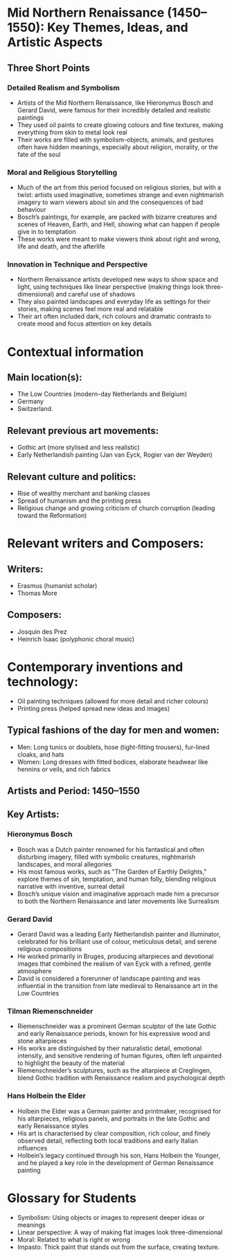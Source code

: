 # Mid Northern Renaissance (1450–1550): Key Themes, Ideas, and Artistic Aspects

## Three Short Points

### Detailed Realism and Symbolism
- Artists of the Mid Northern Renaissance, like Hieronymus Bosch and Gerard David, were famous for their incredibly detailed and realistic paintings
- They used oil paints to create glowing colours and fine textures, making everything from skin to metal look real
- Their works are filled with symbolism-objects, animals, and gestures often have hidden meanings, especially about religion, morality, or the fate of the soul

### Moral and Religious Storytelling
- Much of the art from this period focused on religious stories, but with a twist: artists used imaginative, sometimes strange and even nightmarish imagery to warn viewers about sin and the consequences of bad behaviour
- Bosch’s paintings, for example, are packed with bizarre creatures and scenes of Heaven, Earth, and Hell, showing what can happen if people give in to temptation
- These works were meant to make viewers think about right and wrong, life and death, and the afterlife

### Innovation in Technique and Perspective
- Northern Renaissance artists developed new ways to show space and light, using techniques like linear perspective (making things look three-dimensional) and careful use of shadows
- They also painted landscapes and everyday life as settings for their stories, making scenes feel more real and relatable
- Their art often included dark, rich colours and dramatic contrasts to create mood and focus attention on key details

# Contextual information
## Main location(s):

- The Low Countries (modern-day Netherlands and Belgium)
- Germany
- Switzerland.

## Relevant previous art movements:

- Gothic art (more stylised and less realistic)
- Early Netherlandish painting (Jan van Eyck, Rogier van der Weyden)

## Relevant culture and politics:

- Rise of wealthy merchant and banking classes
- Spread of humanism and the printing press
- Religious change and growing criticism of church corruption (leading toward the Reformation)

# Relevant writers and Composers:

## Writers: 
- Erasmus (humanist scholar)
- Thomas More


## Composers:

- Josquin des Prez
- Heinrich Isaac (polyphonic choral music)

# Contemporary inventions and technology:
- Oil painting techniques (allowed for more detail and richer colours)
- Printing press (helped spread new ideas and images)

## Typical fashions of the day for men and women:

- Men: Long tunics or doublets, hose (tight-fitting trousers), fur-lined cloaks, and hats
- Women:  Long dresses with fitted bodices, elaborate headwear like hennins or veils, and rich fabrics

## Artists and Period: 1450–1550

## Key Artists:

### Hieronymus Bosch
- Bosch was a Dutch painter renowned for his fantastical and often disturbing imagery, filled with symbolic creatures, nightmarish landscapes, and moral allegories
- His most famous works, such as "The Garden of Earthly Delights," explore themes of sin, temptation, and human folly, blending religious narrative with inventive, surreal detail
- Bosch’s unique vision and imaginative approach made him a precursor to both the Northern Renaissance and later movements like Surrealism

### Gerard David
- Gerard David was a leading Early Netherlandish painter and illuminator, celebrated for his brilliant use of colour, meticulous detail, and serene religious compositions
- He worked primarily in Bruges, producing altarpieces and devotional images that combined the realism of van Eyck with a refined, gentle atmosphere
- David is considered a forerunner of landscape painting and was influential in the transition from late medieval to Renaissance art in the Low Countries

### Tilman Riemenschneider
- Riemenschneider was a prominent German sculptor of the late Gothic and early Renaissance periods, known for his expressive wood and stone altarpieces
- His works are distinguished by their naturalistic detail, emotional intensity, and sensitive rendering of human figures, often left unpainted to highlight the beauty of the material
- Riemenschneider’s sculptures, such as the altarpiece at Creglingen, blend Gothic tradition with Renaissance realism and psychological depth

### Hans Holbein the Elder
- Holbein the Elder was a German painter and printmaker, recognised for his altarpieces, religious panels, and portraits in the late Gothic and early Renaissance styles
- His art is characterised by clear composition, rich colour, and finely observed detail, reflecting both local traditions and early Italian influences
- Holbein’s legacy continued through his son, Hans Holbein the Younger, and he played a key role in the development of German Renaissance painting

# Glossary for Students
- Symbolism: Using objects or images to represent deeper ideas or meanings
- Linear perspective: A way of making flat images look three-dimensional
- Moral: Related to what is right or wrong
- Impasto: Thick paint that stands out from the surface, creating texture.